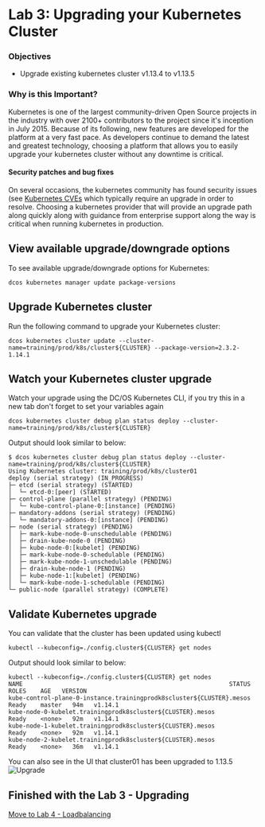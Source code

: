 # Lab 3: Upgrading your Kubernetes Cluster

### Objectives
- Upgrade existing kubernetes cluster v1.13.4 to v1.13.5

### Why is this Important?
Kubernetes is one of the largest community-driven Open Source projects in the industry with over 2100+ contributors to the project since it's inception in July 2015. Because of its following, new features are developed for the platform at a very fast pace. As developers continue to demand the latest and greatest technology, choosing a platform that allows you to easily upgrade your kubernetes cluster without any downtime is critical.

#### Security patches and bug fixes
On several occasions, the kubernetes community has found security issues (see [Kubernetes CVEs](https://cve.mitre.org/cgi-bin/cvekey.cgi?keyword=kubernetes) which typically require an upgrade in order to resolve. Choosing a kubernetes provider that will provide an upgrade path along quickly along with guidance from enterprise support along the way is critical when running kubernetes in production.

## View available upgrade/downgrade options
To see available upgrade/downgrade options for Kubernetes:
```
dcos kubernetes manager update package-versions
```

## Upgrade Kubernetes cluster
Run the following command to upgrade your Kubernetes cluster:
```
dcos kubernetes cluster update --cluster-name=training/prod/k8s/cluster${CLUSTER} --package-version=2.3.2-1.14.1
```

## Watch your Kubernetes cluster upgrade
Watch your upgrade using the DC/OS Kubernetes CLI, if you try this in a new tab don't forget to set your variables again
```
dcos kubernetes cluster debug plan status deploy --cluster-name=training/prod/k8s/cluster${CLUSTER}
```

Output should look similar to below:
```
$ dcos kubernetes cluster debug plan status deploy --cluster-name=training/prod/k8s/cluster${CLUSTER}
Using Kubernetes cluster: training/prod/k8s/cluster01
deploy (serial strategy) (IN_PROGRESS)
├─ etcd (serial strategy) (STARTED)
│  └─ etcd-0:[peer] (STARTED)
├─ control-plane (parallel strategy) (PENDING)
│  └─ kube-control-plane-0:[instance] (PENDING)
├─ mandatory-addons (serial strategy) (PENDING)
│  └─ mandatory-addons-0:[instance] (PENDING)
├─ node (serial strategy) (PENDING)
│  ├─ mark-kube-node-0-unschedulable (PENDING)
│  ├─ drain-kube-node-0 (PENDING)
│  ├─ kube-node-0:[kubelet] (PENDING)
│  ├─ mark-kube-node-0-schedulable (PENDING)
│  ├─ mark-kube-node-1-unschedulable (PENDING)
│  ├─ drain-kube-node-1 (PENDING)
│  ├─ kube-node-1:[kubelet] (PENDING)
│  └─ mark-kube-node-1-schedulable (PENDING)
└─ public-node (parallel strategy) (COMPLETE)
```

## Validate Kubernetes upgrade
You can validate that the cluster has been updated using kubectl
```
kubectl --kubeconfig=./config.cluster${CLUSTER} get nodes
```

Output should look similar to below:
```
kubectl --kubeconfig=./config.cluster${CLUSTER} get nodes
NAME                                                          STATUS   ROLES    AGE   VERSION
kube-control-plane-0-instance.trainingprodk8scluster${CLUSTER}.mesos   Ready    master   94m   v1.14.1
kube-node-0-kubelet.trainingprodk8scluster${CLUSTER}.mesos             Ready    <none>   92m   v1.14.1
kube-node-1-kubelet.trainingprodk8scluster${CLUSTER}.mesos             Ready    <none>   92m   v1.14.1
kube-node-2-kubelet.trainingprodk8scluster${CLUSTER}.mesos             Ready    <none>   36m   v1.14.1
```

You can also see in the UI that cluster01 has been upgraded to 1.13.5
![Upgrade](https://github.com/djannot/dcos-kubernetes-training/blob/master/images/lab3_1.png)

## Finished with the Lab 3 - Upgrading

[Move to Lab 4 - Loadbalancing](https://github.com/djannot/dcos-kubernetes-training/blob/master/labs/linux-macOS/lab4_loadbalancing.md)
